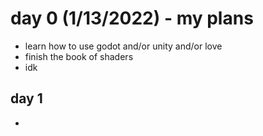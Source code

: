 # day 0 (1/13/2022) - my plans
* learn how to use godot and/or unity and/or love
* finish the book of shaders
* idk

## day 1
* 
